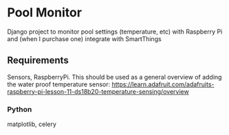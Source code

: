 # Pool Monitor
Django project to monitor pool settings (temperature, etc) with Raspberry Pi and (when I purchase one) integrate with SmartThings

## Requirements
Sensors, RaspberryPi.
This should be used as a general overview of adding the water proof temperature sensor: https://learn.adafruit.com/adafruits-raspberry-pi-lesson-11-ds18b20-temperature-sensing/overview

### Python
matplotlib, celery
